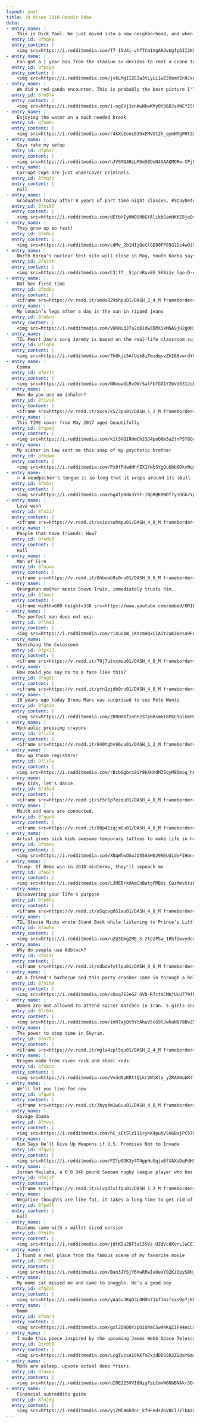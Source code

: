 ```yaml
---
layout: post
title: 30 Nisan 2018 Reddit Debe
data:
- entry_name: |
    This is Dick Paul. We just moved into a new neighborhood, and when I went to mow the front lawn, he was already at it. Said he does it once for all the new neighbors as a welcoming gift. Thanks Dick Paul!
  entry_id: 8fmgky
  entry_content: |
    <img src=https://i.redditmedia.com/T7-I5U4i-vhfTCm1VgAR3vUgfpGII2K9QUwuAeXEiTU.jpg?s=b4491aca2c72c45b938af78b3f5cf676 frameborder=0>
- entry_name: |
    Fan got a 1 year ban from the stadium so decides to rent a crane to watch the game
  entry_id: 8fpzg8
  entry_content: |
    <img src=https://i.redditmedia.com/jvkLMgII2E2a3tLyLL1wZ3XbmYZn9JxeIUxdXzjsSUE.jpg?s=1d1c50b90437a96e9d159e29929aa624 frameborder=0>
- entry_name: |
    We did a red-panda encounter. This is probably the best picture I'll ever take.
  entry_id: 8fo8fw
  entry_content: |
    <img src=https://i.redditmedia.com/i-ng8Vj3vnAwNkwKMy0Y36BJsKWEfI5GNfTUkRdZziE.jpg?s=e8f4d8ba459e52c293fdce024683a667 frameborder=0>
- entry_name: |
    Enjoying the water on a much needed break
  entry_id: 8fnm8c
  entry_content: |
    <img src=https://i.redditmedia.com/r4kXsEeoL63OxEMVUt2h_qymNTgPHtZrN9sdbNhRmEA.jpg?s=d17063f867d7cebfe8564b8ca52e41b5 frameborder=0>
- entry_name: |
    Guys rate my setup
  entry_id: 8fphz7
  entry_content: |
    <img src=https://i.redditmedia.com/nJVSMQ4HzLM5m58OeN4SAAQMORw-CPj87PxmVD58pDg.jpg?s=08e67361176dbffa74b45d2df15ffac3 frameborder=0>
- entry_name: |
    Corrupt cops are just undercover criminals.
  entry_id: 8fmqfc
  entry_content: |
    null
- entry_name: |
    Graduated today after 8 years of part time night classes. #StayDetermined
  entry_id: 8fmi86
  entry_content: |
    <img src=https://i.redditmedia.com/dEtbHIyHWQUHbGYAlikbSamHKKZ8jeQs8DH_q1ss_lw.jpg?s=7e4c8df59b1a8e0d0dd0bca34788e925 frameborder=0>
- entry_name: |
    They grow up so fast!
  entry_id: 8fm8up
  entry_content: |
    <img src=https://i.redditmedia.com/cdMv_2b1HIjQeClGE00FP85GlDz4wOi9L0-lvWZbTBA.jpg?s=c14f4f64377b4b94ff2c9d9b32558ca7 frameborder=0>
- entry_name: |
    North Korea's nuclear test site will close in May, South Korea says
  entry_id: 8foitt
  entry_content: |
    <img src=https://i.redditmedia.com/C3jff__SjprvRsvEG_SK8i1v_lgo-D-ehYJYwZkUJPg.jpg?s=00a79ca7c70e90b2308c3ae33e4dc8b3 frameborder=0>
- entry_name: |
    Not her first time
  entry_id: 8fmd0u
  entry_content: |
    <iframe src=https://v.redd.it/xmdo8296hpu01/DASH_2_4_M frameborder=0></iframe>
- entry_name: |
    My cousin’s legs after a day in the sun in ripped jeans
  entry_id: 8fo6wo
  entry_content: |
    <img src=https://i.redditmedia.com/VUKNu3J7a2oO1dwZBMXikMNASjH2g0N3tOaBjYIyW1Q.jpg?s=db83fe898eedcdd8716d12909d35484c frameborder=0>
- entry_name: |
    TIL Pearl Jam's song Jeremy is based on the real-life classroom suicide of Jeremy Wade Delle of Texas, who was released from a mental hospital and sent back to school -- reportedly, once his insurance money ran out he was deemed cured .
  entry_id: 8flqhm
  entry_content: |
    <img src=https://i.redditmedia.com/7h8kji5AfUqk8iTmzdqsvZhI66vwrdYe7rSTKg9FJ5I.jpg?s=67c37d73b2c456c9ed7a018dc6f9d559 frameborder=0>
- entry_name: |
    Comma
  entry_id: 8fmr1h
  entry_content: |
    <img src=https://i.redditmedia.com/N0ooaGLRvOWrSalFbTGG1Y2bVd631JqESf7HjZxAA40.jpg?s=2246bad7cd3022299ce2c427a9b25dda frameborder=0>
- entry_name: |
    How do you use an inhaler?
  entry_id: 8flvv8
  entry_content: |
    <iframe src=https://v.redd.it/axca7x523pu01/DASH_1_2_M frameborder=0></iframe>
- entry_name: |
    This TIME cover from May 2017 aged beautifully
  entry_id: 8fqpad
  entry_content: |
    <img src=https://i.redditmedia.com/k1lSHQ1RHmChJ3J4poO8m3a2tnPSY8Gy5Vem_CBLAS8.jpg?s=454fd5dccc35d72fbe6e235da59908de frameborder=0>
- entry_name: |
    My sister in law sent me this snap of my psychotic brother
  entry_id: 8fmdwm
  entry_content: |
    <img src=https://i.redditmedia.com/Px0fPdadHhfZX1YwbSYgQuUbb0DkyNqq53hAzseyg7I.jpg?s=9699b24bdd5f448064e984ace5c04048 frameborder=0>
- entry_name: |
    🔥 A woodpecker's tongue is so long that it wraps around its skull to protect its brain from over 1000g of force when it's hammering away.
  entry_id: 8fm5dr
  entry_content: |
    <img src=https://i.redditmedia.com/6g4fpHdn3YSF-INpRQKRWDf7y3OGb7YphekU1sWIOdo.jpg?s=edbd01dfa2b00dbcbfb53545096bdb22 frameborder=0>
- entry_name: |
    Lava wash
  entry_id: 8fn2i7
  entry_content: |
    <iframe src=https://v.redd.it/vsiozsuhmpu01/DASH_4_8_M frameborder=0></iframe>
- entry_name: |
    People that have friends: How?
  entry_id: 8fndq9
  entry_content: |
    null
- entry_name: |
    Man of Fire
  entry_id: 8foaxv
  entry_content: |
    <iframe src=https://v.redd.it/0hbwab9s0ru01/DASH_9_6_M frameborder=0></iframe>
- entry_name: |
    Orangutan mother meets Steve Irwin, immediately trusts him.
  entry_id: 8fnmut
  entry_content: |
    <iframe width=600 height=338 src=https://www.youtube.com/embed/ORIFhImbRjo?feature=oembed&enablejsapi=1 frameborder=0 allow=autoplay; encrypted-media allowfullscreen></iframe>
- entry_name: |
    The perfect man does not exi-
  entry_id: 8flma0
  entry_content: |
    <img src=https://i.redditmedia.com/riXuUbW_1KXcmHQxCIAit2uK38esa9FO1tE1FxVrHl8.png?s=40be5b243843ede01831bf6ff7f3c3c0 frameborder=0>
- entry_name: |
    Sketching the Colosseum
  entry_id: 8fpr23
  entry_content: |
    <iframe src=https://v.redd.it/79j7uivxmsu01/DASH_4_8_M frameborder=0></iframe>
- entry_name: |
    How could you say no to a face like this?
  entry_id: 8fog8t
  entry_content: |
    <iframe src=https://v.redd.it/gfn1pjdb9ru01/DASH_4_8_M frameborder=0></iframe>
- entry_name: |
    10 years ago today Bruno Mars was surprised to see Pete Wentz
  entry_id: 8fq43m
  entry_content: |
    <img src=https://i.redditmedia.com/ZR0HXXfznhH23Tp6Rsm6t8PkC9alGkPwBycancR4i8Q.jpg?s=b04b1b3a2759b69a3baa872335cfcd65 frameborder=0>
- entry_name: |
    Hydraulic pressing crayons
  entry_id: 8flxl8
  entry_content: |
    <iframe src=https://v.redd.it/840tgbv96uu01/DASH_1_2_M frameborder=0></iframe>
- entry_name: |
    Rev up those registers!
  entry_id: 8flz7w
  entry_content: |
    <img src=https://i.redditmedia.com/rBzbGgbrc9iY9kAHXdM3SqyM8Dmoq_h8ntglpH-ngaI.jpg?s=604a77874b4f1aa29109afe987c74ae6 frameborder=0>
- entry_name: |
    Hey kids, let's dance.
  entry_id: 8fo5o4
  entry_content: |
    <iframe src=https://v.redd.it/sf5r1p7ezqu01/DASH_4_8_M frameborder=0></iframe>
- entry_name: |
    Mouth and ears are connected.
  entry_id: 8fqgo6
  entry_content: |
    <iframe src=https://v.redd.it/80p41iqjmtu01/DASH_4_8_M frameborder=0></iframe>
- entry_name: |
    Artist gives sick kids awesome temporary tattoos to make life in hospital more fun.
  entry_id: 8fnasw
  entry_content: |
    <img src=https://i.redditmedia.com/XNqWlwOSwJQS5ASH029NEUdidxFIHons4x1nNgtgYmY.jpg?s=a0111b9d16eaef7a642d60d0a188a8fa frameborder=0>
- entry_name: |
    Trump: If Dems win in 2018 midterms, they'll impeach me
  entry_id: 8fo6ln
  entry_content: |
    <img src=https://i.redditmedia.com/LJMEBrkHAmCnBatgPMBUi_CwzMmvXrzEdw-T00PyHAA.jpg?s=cb4ad00f710344731037b1954b3547b9 frameborder=0>
- entry_name: |
    Discovering your life's purpose
  entry_id: 8fp8ls
  entry_content: |
    <iframe src=https://v.redd.it/a5qcvg051su01/DASH_4_8_M frameborder=0></iframe>
- entry_name: |
    TIL Stevie Nicks wrote Stand Back while listening to Prince’s Little Red Corvette. Because Stevie wrote Stand Back using the exact music for Little Red Corvette, she called Prince to tell him about the song, and he showed up at her studio 25 minutes later to record the synthesizers for it.
  entry_id: 8fowhm
  entry_content: |
    <img src=https://i.redditmedia.com/u2Q3EmgZME_S-2te2PSw_1RhfGwvydc4S3Nb2YVWaOw.jpg?s=a574ea2721cf5ce38f4a27d625834e44 frameborder=0>
- entry_name: |
    Why do people use Adblock?
  entry_id: 8fmitr
  entry_content: |
    <iframe src=https://v.redd.it/ndbzefytlpu01/DASH_9_6_M frameborder=0></iframe>
- entry_name: |
    At a friend's barbecue and this party crasher came in through a hole in the fence
  entry_id: 8fn1tm
  entry_content: |
    <img src=https://i.redditmedia.com/cOxq7EJeGZ_GVD-R7ctUCMHjUvU779fBiThDeZ1bY5k.jpg?s=653d556107528ac14195af3a04225e21 frameborder=0>
- entry_name: |
    Women are not allowed to attend soccer matches in Iran. 5 girls sneak in Azadi Stadium in disguise to celebrate Persepolis championship in Iran's Persian Gulf Pro League
  entry_id: 8fr64c
  entry_content: |
    <img src=https://i.redditmedia.com/inR7ajQtRYtAhuV5cG9lJwhaN678BvZ9aw-99bfb2g8.jpg?s=c440b8dac558dbd748e4be4584523566 frameborder=0>
- entry_name: |
    The power to stop time in Skyrim.
  entry_id: 8fn79u
  entry_content: |
    <iframe src=https://v.redd.it/mgla4zpl5qu01/DASH_2_4_M frameborder=0></iframe>
- entry_name: |
    Dragon made from river rock and steel rods
  entry_id: 8fokoo
  entry_content: |
    <img src=https://i.redditmedia.com/VvddNpKRttQLkrVWtKla_yZRAANobR4TZZeI_wD-qYI.jpg?s=e636df72eb72f69c01c046588db374e3 frameborder=0>
- entry_name: |
    We'll let you live for now
  entry_id: 8fqwdd
  entry_content: |
    <iframe src=https://v.redd.it/3byq4m1w6uu01/DASH_4_8_M frameborder=0></iframe>
- entry_name: |
    Savage Obama
  entry_id: 8fmvyi
  entry_content: |
    <img src=https://i.redditmedia.com/hC_sEtSlzI11ryKK4puKVSn6BsjPC576vpFpl4c3pFg.jpg?s=37c1cd0ba587af63da1475eb410a563a frameborder=0>
- entry_name: |
    Kim Says He’ll Give Up Weapons if U.S. Promises Not to Invade
  entry_id: 8fqvoj
  entry_content: |
    <img src=https://i.redditmedia.com/FZfpSOK3y4T4gpHuSqjwBfXAXiDqFdH55AMycceXycw.jpg?s=2b42ca84fcab8a67a5b8dc7b4d346fb3 frameborder=0>
- entry_name: |
    Jordan Mailata, a 6'8 346 pound Samoan rugby league player who has never played football, got drafted in the 7th round by the Philadelphia Eagles
  entry_id: 8fnj3f
  entry_content: |
    <iframe src=https://v.redd.it/ulvg4lslfqu01/DASH_1_2_M frameborder=0></iframe>
- entry_name: |
    Negative thoughts are like fat, it takes a long time to get rid of it and only a short time to gain it back.
  entry_id: 8fpell
  entry_content: |
    null
- entry_name: |
    Diploma came with a wallet sized version
  entry_id: 8fmt8b
  entry_content: |
    <img src=https://i.redditmedia.com/jdtKDu2DF3aC3SVz-UZdVc8KvrLlwCE11C6lKb6XSjA.jpg?s=3602e16b5e2e9bf112fc3133a33645e6 frameborder=0>
- entry_name: |
    I found a real place from the famous scene of my favorite movie
  entry_id: 8fm0zd
  entry_content: |
    <img src=https://i.redditmedia.com/Ban3JYSjY6XwRRwIaUexYO2KiOpyS8NjZhbtgsWjLwE.jpg?s=49296a84668ff49732297f110f56eb3f frameborder=0>
- entry_name: |
    My moms cat missed me and came to snuggle. He’s a good boy
  entry_id: 8fq2ol
  entry_content: |
    <img src=https://i.redditmedia.com/yAa5uJKgDJLOHDh71kT34sfsxsOe7jKbBfFJjV_ByA0.jpg?s=3e70ac7694cbe64a80ee64ce4785152f frameborder=0>
- entry_name: |
    hmmm
  entry_id: 8fmmr4
  entry_content: |
    <img src=https://i.redditmedia.com/gxl2DN00YzpOiOhmC5w44KqZ1F44ncLdgrEcUynwWR4.jpg?s=8b2776c81abc25cc50a35c6486169c8e frameborder=0>
- entry_name: |
    I made this piece inspired by the upcoming James Webb Space Telescope.
  entry_id: 8fr059
  entry_content: |
    <img src=https://i.redditmedia.com/LcqTvzsAI9kKTm7xjdDDSSR2ZGdaY6miWLKObeBngYA.jpg?s=21f881b13f8d16bc79ec4571afc4a338 frameborder=0>
- entry_name: |
    Mods are asleep, upvote actual deep friers.
  entry_id: 8foxxo
  entry_content: |
    <img src=https://i.redditmedia.com/uI0E22SVVI8NigTsLCmvW6NbBNAkr3DxTA3IFcjRyK4.jpg?s=2cec860a6749cc80fe0b16e5e9207c42 frameborder=0>
- entry_name: |
    Financial subreddits guide
  entry_id: 8fnj6g
  entry_content: |
    <img src=https://i.redditmedia.com/yjZNl46hdnr_kfHFedsd6VBCl77lkAzOJ3qFNHM6tCc.jpg?s=9ef1824324eaa9a8e24493a54eea6263 frameborder=0>
---
```

